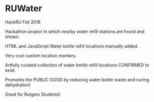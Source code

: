 # RUWater
HackRU Fall 2018 

Hackathon project in which nearby water refill stations are found and shown.

HTML and JavaScript
Water bottle refill locations manually added.

Very cool custom location markers.

Artfully curated collection of water bottle refill locations CONFIRMED to exist. 

Promotes the PUBLIC GOOD by reducing water bottle waste and curing dehydration!

Great for Rutgers Students!

